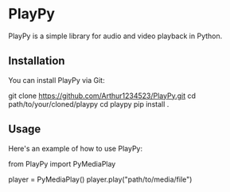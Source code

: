 # PlayPy

PlayPy is a simple library for audio and video playback in Python.

## Installation

You can install PlayPy via Git:

git clone https://github.com/Arthur1234523/PlayPy.git
cd path/to/your/cloned/playpy
cd playpy
pip install . 

## Usage

Here's an example of how to use PlayPy:

from PlayPy import PyMediaPlay

player = PyMediaPlay()
player.play("path/to/media/file")


